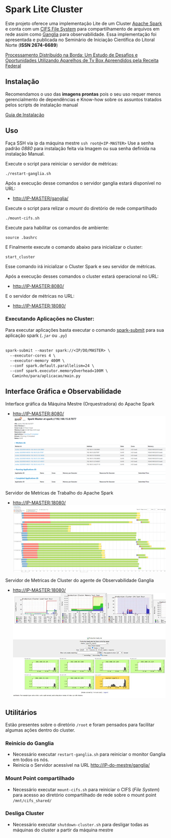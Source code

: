 # Spark Lite Cluster

Este projeto oferece uma implementação Lite de um Cluster [Apache Spark](https://spark.apache.org/docs/3.4.1) e conta com um [CIFS File System](https://docs.kernel.org/admin-guide/cifs/index.html) para compartilhamento de arquivos em rede assim como [Ganglia](https://github.com/ganglia) para observabilidade. 
Essa implementação foi apresentada e publicada no Seminário de Iniciação Científica do Litoral Norte (**ISSN 2674-6689**)

[Processamento Distribuído na Borda: Um Estudo de Desafios e Oportunidades Utilizando Aparelhos de Tv Box Apreendidos pela Receita Federal](https://ocs.ifspcaraguatatuba.edu.br/sicln/xiii-sicln/paper/view/463)


## Instalação

Recomendamos o uso das **imagens prontas** pois o seu uso requer menos gerencialmento de dependências e Know-how sobre os assuntos tratados pelos scripts de instalação manual

[Guia de Instalação](scripts/setup/README.md)

## Uso
Faça SSH via ip da máquina mestre `ssh root@<IP-MASTER>`
Use a senha padrão *0880* para instalação feita via Imagem ou sua senha definida na instalação Manual.

Execute o script para reiniciar o servidor de métricas:
```shell
./restart-ganglia.sh
```

Após a execução desse comandos o servidor ganglia estará disponível no URL: 
- <http://IP-MASTER/ganglia/>

Execute o script para relizar o *mount* do diretório de rede compartilhado
```shell
./mount-cifs.sh
```

Execute para habilitar os comandos de ambiente: 
```shell
source .bashrc
```

E Finalmente execute o comando abaixo para inicializar o cluster:
```shell
start_cluster
``` 
Esse comando irá inicializar o Cluster Spark e seu servidor de métricas.

Após a execução desses comandos o cluster estará operacional no URL: 

 - <http://IP-MASTER:8080/>

E o servidor de métricas no URL: 

 - <http://IP-MASTER:18080/>


### Executando Aplicações no Cluster:

 Para executar aplicações basta executar o comando [spark-submit](https://spark.apache.org/docs/3.4.1//submitting-applications.html) para sua aplicação spark (*`.jar`* ou *`.py`*)

```shell

spark-submit --master spark://<IP/DO/MASTER> \
  --executor-cores 4 \
  --executor-memory 400M \
  --conf spark.default.parallelism=24 \
  --conf spark.executor.memoryOverhead=100M \
   Caminho/para/aplicacao/main.py 
```

## Interface Gráfica e Observabilidade

Interface gráfica da Máquina Mestre (Orquestradora) do Apache Spark

 - <http://IP-MASTER:8080/>
 ![Inical Cluster](doc/img/cluster-inicial.png)

Servidor de Metricas de Trabalho do Apache Spark

 - <http://IP-MASTER:18080/>
 ![Inical Cluster](doc/img/servidor-metricas.jpg)

 Servidor de Metricas de Cluster do agente de Observabilidade Ganglia

 - <http://IP-MASTER:18080/>
 ![Inical Cluster](doc/img/ganglia.jpg)



## Utilitários

Estão presentes sobre o diretório `/root` e foram pensados para facilitar algumas ações dentro do cluster. 

### Reinício do Ganglia
- Necessário executar `restart-ganglia.sh` para reiniciar o monitor Ganglia em todos os nós.
- Reinicia o Servidor acessível na URL <http://IP-do-mestre/ganglia/>

### Mount Point compartilhado
- Necessário executar `mount-cifs.sh` para reiniciar o CIFS (*File System*) para acesso ao diretório compartilhado de rede sobre o mount point `/mnt/cifs_shared/`

### Desliga Cluster
- Necessário executar `shutdown-cluster.sh` para desligar todas as máquinas do cluster a partir da máquina mestre